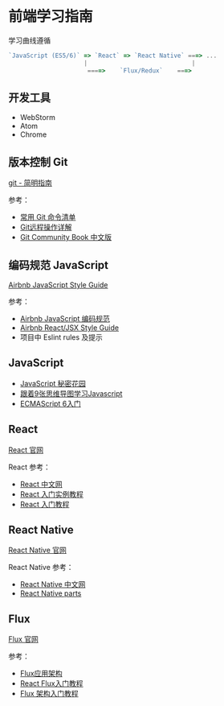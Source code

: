 # 前端学习指南

学习曲线遵循

```javascript
`JavaScript (ES5/6)` => `React` => `React Native` ===> ...
                     |                             |
                      ====>    `Flux/Redux`    ===>
```

## 开发工具

- WebStorm
- Atom
- Chrome

## 版本控制 Git

[git - 简明指南](http://www.runoob.com/manual/git-guide/)

参考：

- [常用 Git 命令清单](http://www.ruanyifeng.com/blog/2015/12/git-cheat-sheet.html)
- [Git远程操作详解](http://www.ruanyifeng.com/blog/2014/06/git_remote.html)
- [Git Community Book 中文版](http://gitbook.liuhui998.com/index.html)

## 编码规范 JavaScript

[Airbnb JavaScript Style Guide](https://github.com/airbnb/javascript)

参考：

- [Airbnb JavaScript 编码规范](https://github.com/yuche/javascript)
- [Airbnb React/JSX Style Guide](https://github.com/airbnb/javascript/tree/master/react)
- 项目中 Eslint rules 及提示

## JavaScript

- [JavaScript 秘密花园](http://bonsaiden.github.io/JavaScript-Garden/zh/)
- [跟着9张思维导图学习Javascript](http://www.jianshu.com/p/a4171444e512)
- [ECMAScript 6入门](http://es6.ruanyifeng.com/)

## React

[React 官网](https://facebook.github.io/react/)

React 参考：

- [React 中文网](http://reactjs.cn/)
- [React 入门实例教程](http://www.ruanyifeng.com/blog/2015/03/react.html)
- [React 入门教程](https://hulufei.gitbooks.io/react-tutorial/content/index.html)

## React Native

[React Native 官网](https://facebook.github.io/react-native/)

React Native 参考：

- [React Native 中文网](http://reactnative.cn/)
- [React Native parts](https://react.parts/native)

## Flux

[Flux 官网](http://facebook.github.io/flux/)

参考：

- [Flux应用架构](http://reactjs.cn/react/docs/flux-overview.html)
- [React Flux入门教程](https://xinranliu.me/2015-01-30-some-understanding-about-flux/)
- [Flux 架构入门教程](http://www.ruanyifeng.com/blog/2016/01/flux.html)
